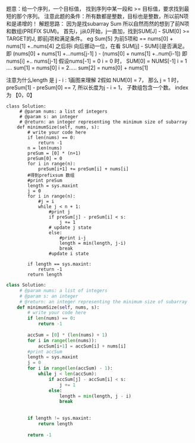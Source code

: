题意：给一个序列，一个目标值， 找到序列中某一段和 \>= 目标值，要求找到最短的那个序列。
注意此题的条件：所有数都是整数，目标也是整数，所以前N项和是递增的！
解题思路：
因为是找subarray Sum 所以自然而然的想到了前N项和数组(PREFIX SUM)。
首先i，j从0开始，j一直加，找到SUM[J] - SUM[0] \>= TARGET的J, 即前j项和满足条件。
eg Sum[5] 为前5项和 == nums[0] + nums[1] +..nums[4]
之后将i 向后挪动一位，在看 SUM[j] - SUM[i]是否满足。 即
(nums[0] + nums[1] +...nums[j-1] ) - (nums[0] + nums[1] +..num[i-1])
即 nums[i] +.. nums[j-1]
假设nums[-1] = 0
i = 0 时， SUM[0] = NUMS[-1]
i = 1 .... sum[1] = nums[0]
i = 2..... sum[2] = nums[0] + nums[1]

注意为什么length 是 j - i :
1画图来理解
2假如 NUM[0] = 7， 那么 j = 1 时， preSum[1] - preSum[0] == 7, 所以长度为j - i = 1， 子数组包含一个数。
index 为 【0，0】

```
class Solution:
     # @param nums: a list of integers
     # @param s: an integer
     # @return: an integer representing the minimum size of subarray
    def minimumSize(self, nums, s):
        # write your code here
        if len(nums) == 0:
            return -1
        n = len(nums)
        preSum = [0] * (n+1)   
        preSum[0] = 0
        for i in range(n):
            preSum[i+1] += preSum[i] + nums[i]
        #得到prefixsum 数组
        #print preSum
        length = sys.maxint
        j = 0 
        for i in range(n):
            #j = i
            while j < n + 1:
                #print j
                if preSum[j] - preSum[i] < s:
                    j += 1
                # update j state
                else:
                    #print i-j
                    length = min(length, j-i)
                    break
                #update i state

        if length == sys.maxint:
            return -1
        return length
```

```python
class Solution:
     # @param nums: a list of integers
     # @param s: an integer
     # @return: an integer representing the minimum size of subarray
    def minimumSize(self, nums, s):
        # write your code here
        if len(nums) == 0:
            return -1
        
        accSum = [0] * (len(nums) + 1)
        for i in range(len(nums)):
            accSum[i+1] = accSum[i] + nums[i]
        #print accSum
        length = sys.maxint
        j = 0 
        for i in range(len(accSum) - 1):
            while j < len(accSum):
                if accSum[j] - accSum[i] < s:
                    j += 1
                else:
                    length = min(length, j - i)
                    break
            
        
        if length != sys.maxint:
            return length
        
        return -1
```